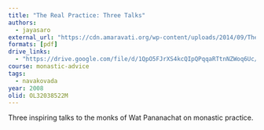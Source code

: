 ```yaml
---
title: "The Real Practice: Three Talks"
authors:
  - jayasaro
external_url: "https://cdn.amaravati.org/wp-content/uploads/2014/09/The-Real-Practice-Ajahn-Jayasaro.pdf"
formats: [pdf]
drive_links:
  - "https://drive.google.com/file/d/1QpO5FJrXS4kcQIpQPqqaRTtnNZWoq6Uc/view?usp=drivesdk"
course: monastic-advice
tags:
  - navakovada
year: 2008
olid: OL32038522M
---
```


Three inspiring talks to the monks of Wat Pananachat on monastic practice.

